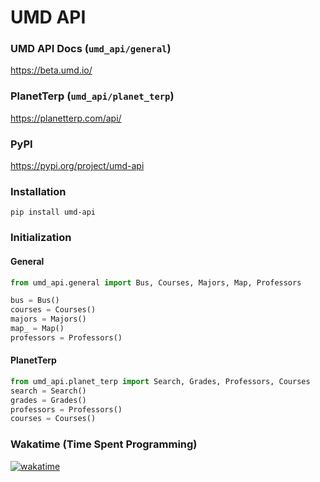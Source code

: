# UMD API

### UMD API Docs (`umd_api/general`)
https://beta.umd.io/

### PlanetTerp (`umd_api/planet_terp`)
https://planetterp.com/api/

### PyPI
https://pypi.org/project/umd-api

### Installation
`pip install umd-api`

### Initialization
#### General
```python
from umd_api.general import Bus, Courses, Majors, Map, Professors 

bus = Bus()
courses = Courses()
majors = Majors()
map_ = Map()
professors = Professors()
```
#### PlanetTerp
```python
from umd_api.planet_terp import Search, Grades, Professors, Courses
search = Search()
grades = Grades()
professors = Professors()
courses = Courses()
```

### Wakatime (Time Spent Programming)
[![wakatime](https://wakatime.com/badge/user/d2cf396a-1b98-4795-9559-b880684c63b7/project/6064c94d-4e62-413f-8e6f-68c974df4e07.svg)](https://wakatime.com/badge/user/d2cf396a-1b98-4795-9559-b880684c63b7/project/6064c94d-4e62-413f-8e6f-68c974df4e07)